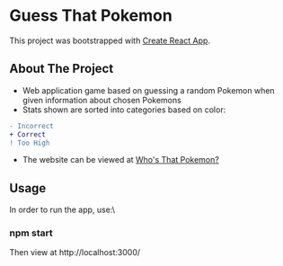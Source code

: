 # Guess That Pokemon

This project was bootstrapped with [Create React App](https://github.com/facebook/create-react-app).

## About The Project

- Web application game based on guessing a random Pokemon when given information about chosen Pokemons
- Stats shown are sorted into categories based on color:
```diff
- Incorrect
+ Correct
! Too High
```
- The website can be viewed at <a href = "https://guesspokemonname.netlify.app/"> Who's That Pokemon?</a>
## Usage
In order to run the app, use:\
### npm start
Then view at http://localhost:3000/
